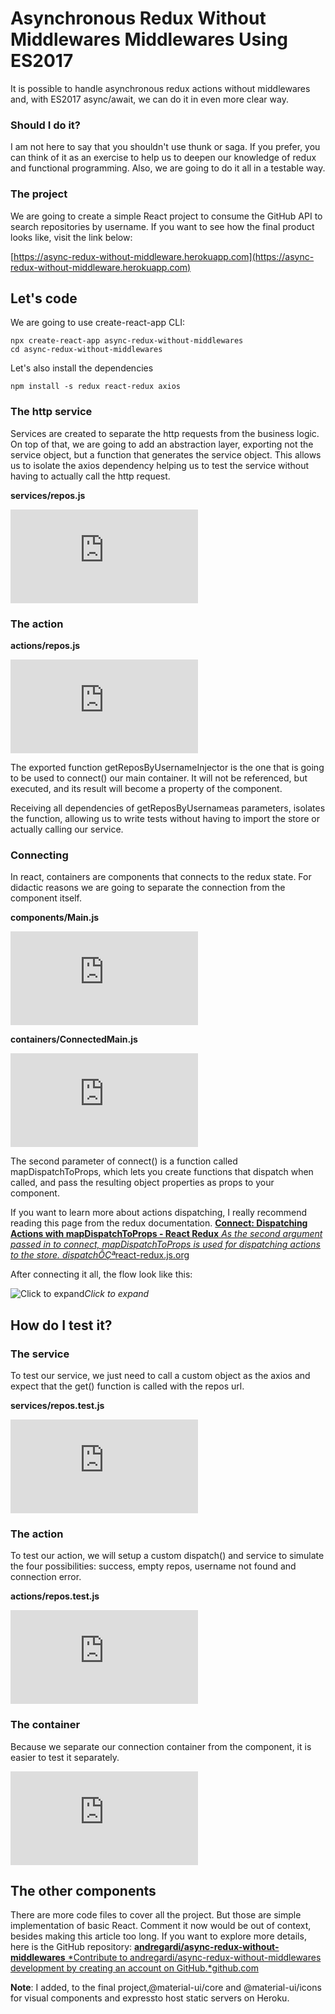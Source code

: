 ﻿
# Asynchronous Redux Without Middlewares Middlewares Using ES2017



It is possible to handle asynchronous redux actions without middlewares and, with ES2017 async/await, we can do it in even more clear way.

### Should I do it?

I am not here to say that you shouldn't use thunk or saga. If you prefer, you can think of it as an exercise to help us to deepen our knowledge of redux and functional programming. Also,  we are going to do it all in a testable way.

### The project

We are going to create a simple React project to consume the GitHub API to search repositories by username. If you want to see how the final product looks like, visit the link below: 

[https://async-redux-without-middleware.herokuapp.com](https://async-redux-without-middleware.herokuapp.com)

## Let's code

We are going to use create-react-app CLI:

    npx create-react-app async-redux-without-middlewares
    cd async-redux-without-middlewares

Let's also install the dependencies

    npm install -s redux react-redux axios

### The http service

Services are created to separate the http requests from the business logic. On top of that, we are going to add an abstraction layer, exporting not the service object, but a function that generates the service object. This allows us to isolate the axios dependency helping us to test the service without having to actually call the http request.

**services/repos.js**

<iframe src="https://medium.com/media/4f0f3edc728178feb564cfe260dfb57d" frameborder=0></iframe>

### The action

**actions/repos.js**

<iframe src="https://medium.com/media/ae9f15da6ed6bc26574a6116c62d8d19" frameborder=0></iframe>

The exported function getReposByUsernameInjector is the one that is going to be used to connect() our main container. It will not be referenced, but executed, and its result will become a property of the component.

Receiving all dependencies of getReposByUsernameas parameters, isolates the function, allowing us to write tests without having to import the store or actually calling our service.

### Connecting 

In react, containers are components that connects to the redux state. For didactic reasons we are going to separate the connection from the component itself.

**components/Main.js**

<iframe src="https://medium.com/media/99a0b4cca184eb4ec3432ad44b4e7ddd" frameborder=0></iframe>

**containers/ConnectedMain.js**

<iframe src="https://medium.com/media/e10d08fcac9ceebf80af8bd438e97740" frameborder=0></iframe>

The second parameter of connect() is a function called mapDispatchToProps, which lets you create functions that dispatch when called, and pass the resulting object properties as props to your component.

If you want to learn more about actions dispatching, I really recommend reading this page from the redux documentation.
[**Connect: Dispatching Actions with mapDispatchToProps - React Redux**
*As the second argument passed in to connect, mapDispatchToProps is used for dispatching actions to the store. dispatchÔÇª*react-redux.js.org](https://react-redux.js.org/using-react-redux/connect-mapdispatch)

After connecting it all, the flow look like this:

![Click to expand](https://cdn-images-1.medium.com/max/2000/1*xuWBS5MA15mPe3jcU6ttKw.png)*Click to expand*

## How do I test it?

### The service

To test our service, we just need to call a custom object as the axios and expect that the get() function is called with the repos url.

**services/repos.test.js**

<iframe src="https://medium.com/media/a227bb8424fd664471e342e7b4b72cee" frameborder=0></iframe>

### The action

To test our action, we will setup a custom dispatch() and service to simulate the four possibilities: success, empty repos, username not found and connection error.

**actions/repos.test.js**

<iframe src="https://medium.com/media/bb253f32bf6d7e269243a2cde017f319" frameborder=0></iframe>

### The container

Because we separate our connection container from the component, it is easier to test it separately. 

<iframe src="https://medium.com/media/961be7f7aac358b88cccd50f858831fe" frameborder=0></iframe>

## The other components

There are more code files to cover all the project. But those are simple implementation of basic React. Comment it now would be out of context, besides making this article too long. If you want to explore more details, here is the GitHub repository:
[**andregardi/async-redux-without-middlewares**
*Contribute to andregardi/async-redux-without-middlewares development by creating an account on GitHub.*github.com](https://github.com/andregardi/async-redux-without-middlewares)

**Note**: I added, to the final project,@material-ui/core and @material-ui/icons for visual components and expressto host static servers on Heroku.
